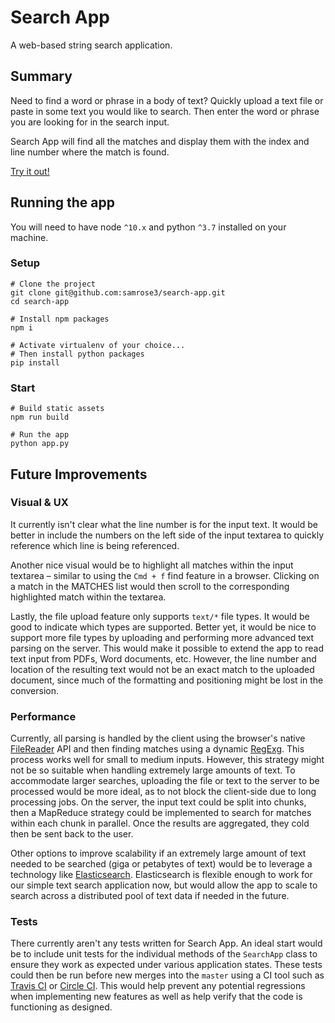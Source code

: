 # Search App

A web-based string search application.

## Summary

Need to find a word or phrase in a body of text? Quickly upload a text file or paste in some text you would like to search. Then enter the word or phrase you are looking for in the search input.

Search App will find all the matches and display them with the index and line number where the match is found.

[Try it out!](https://search-app.samrose3.com)

## Running the app

You will need to have node `^10.x` and python `^3.7` installed on your machine.

### Setup

```shell
# Clone the project
git clone git@github.com:samrose3/search-app.git
cd search-app

# Install npm packages
npm i

# Activate virtualenv of your choice...
# Then install python packages
pip install
```

### Start

```shell
# Build static assets
npm run build

# Run the app
python app.py
```

## Future Improvements

### Visual & UX

It currently isn't clear what the line number is for the input text. It would be better in include the numbers on the left side of the input textarea to quickly reference which line is being referenced.

Another nice visual would be to highlight all matches within the input textarea – similar to using the `Cmd + f` find feature in a browser. Clicking on a match in the MATCHES list would then scroll to the corresponding highlighted match within the textarea.

Lastly, the file upload feature only supports `text/*` file types. It would be good to indicate which types are supported. Better yet, it would be nice to support more file types by uploading and performing more advanced text parsing on the server. This would make it possible to extend the app to read text input from PDFs, Word documents, etc. However, the line number and location of the resulting text would not be an exact match to the uploaded document, since much of the formatting and positioning might be lost in the conversion.

### Performance

Currently, all parsing is handled by the client using the browser's native [FileReader](https://developer.mozilla.org/en-US/docs/Web/API/FileReader/FileReader) API and then finding matches using a dynamic [RegExg](https://developer.mozilla.org/en-US/docs/Web/JavaScript/Reference/Global_Objects/RegExp). This process works well for small to medium inputs. However, this strategy might not be so suitable when handling extremely large amounts of text. To accommodate larger searches, uploading the file or text to the server to be processed would be more ideal, as to not block the client-side due to long processing jobs. On the server, the input text could be split into chunks, then a MapReduce strategy could be implemented to search for matches within each chunk in parallel. Once the results are aggregated, they cold then be sent back to the user.

Other options to improve scalability if an extremely large amount of text needed to be searched (giga or petabytes of text) would be to leverage a technology like [Elasticsearch](https://www.elastic.co/products/elasticsearch). Elasticsearch is flexible enough to work for our simple text search application now, but would allow the app to scale to search across a distributed pool of text data if needed in the future.

### Tests

There currently aren't any tests written for Search App. An ideal start would be to include unit tests for the individual methods of the `SearchApp` class to ensure they work as expected under various application states. These tests could then be run before new merges into the `master` using a CI tool such as [Travis CI](travis-ci.org) or [Circle CI](https://circleci.com/). This would help prevent any potential regressions when implementing new features as well as help verify that the code is functioning as designed.
